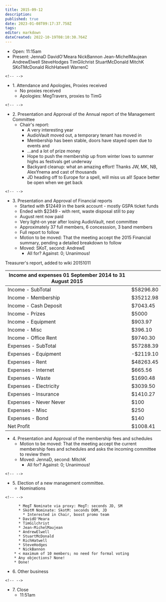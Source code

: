 ```yaml
---
title: 2015-09-12
description: 
published: true
date: 2023-01-08T09:17:37.758Z
tags: 
editor: markdown
dateCreated: 2022-10-19T08:10:30.764Z
---
```


-   Open: 11:15am
-   Present: JennaD DavidO'Meara NickBannon Jean-MichelMaujean AndrewElwell SteveHodges TimGilchrist StuartMcDonald MitchK SKoTMcDonald RichHatwell WarrenC

```{=html}
<!-- -->
```
-   1\. Attendance and Apologies, Proxies received
    -   No proxies received
    -   Apologies: MegTravers, proxies to TimG

```{=html}
<!-- -->
```
-   2\. Presentation and Approval of the Annual report of the Management Committee
    -   Chair's report:
        -   A very interesting year
        -   AudioVault moved out, a temporary tenant has moved in
        -   Membership has been stable, doors have stayed open due to events and
        -   ...and a lot of prize money
        -   Hope to push the membership up from winter lows to summer highs as festivals get underway
        -   Backyard cleanup: what an amazing effort! Thanks JW, MK, NB, AlexYnema and cast of thousands
        -   JD heading off to Europe for a spell, will miss us all! Space better be open when we get back

```{=html}
<!-- -->
```
-   3\. Presentation and Approval of Financial reports
    -   Started with \$12449 in the bank account - mostly GSPA ticket funds
    -   Ended with \$2349 - with rent, waste disposal still to pay
    -   August rent now paid
    -   Very light-on year after losing AudioVault, next committee
    -   Approximately 37 full members, 6 concesssion, 3 band members
    -   Full report to follow
    -   Motion to be moved: That the meeting accept the 2015 Financial summary, pending a detailed breakdown to follow
    -   Moved: SKoT, second: AndrewE
        -   All for? Against: 0; Unanimous!

Treasurer's report, added to wiki 20151011

| Income and expenses 01 September 2014 to 31 August 2015 |            |
|---------------------------------------------------------|------------|
| Income - SubTotal                                       | \$58296.80 |
| Income - Membership                                     | \$35212.98 |
| Income - Cash Deposit                                   | \$7043.45  |
| Income - Prizes                                         | \$5000     |
| Income - Equipment                                      | \$903.97   |
| Income - Misc                                           | \$396.10   |
| Income - Office Rent                                    | \$9740.30  |
| Expenses - SubTotal                                     | \$57288.39 |
| Expenses - Equipment                                    | -\$2119.10 |
| Expenses - Rent                                         | \$48263.45 |
| Expenses - Internet                                     | \$665.56   |
| Expenses - Waste                                        | \$1690.48  |
| Expenses - Electricity                                  | \$3039.50  |
| Expenses - Insurance                                    | \$1410.27  |
| Expenses - Never Never                                  | \$100      |
| Expenses - Misc                                         | \$250      |
| Expenses - Bond                                         | \$140      |
| Net Profit                                              | \$1008.41  |

-   4\. Presentation and Approval of the membership fees and schedules
    -   Motion to be moved: That the meeting accept the current membership fees and schedules and asks the incoming committee to review them
    -   Moved: JennaD, second: MitchK
        -   All for? Against: 0; Unanimous!

```{=html}
<!-- -->
```
-   5\. Election of a new management committee.
    -   Nominations

```{=html}
<!-- -->
```
          * MegT Nominate via proxy: MegT: seconds JD, SM
          * SkotM Nominate: SkotM: seconds DOM, JD
            * Interested in Chair, boost promo team
          * DavidO'Meara
          * TimGilchrist
          * Jean-MichelMaujean
          * AndrewElwell
          * StuartMcDonald
          * RichHatwell
          * SteveHodges
          * NickBannon
        * < maximum of 10 members; no need for formal voting
        * Any objections? None!
        * Done!

-   6\. Other business

```{=html}
<!-- -->
```
-   7\. Close
    -   11:51am
